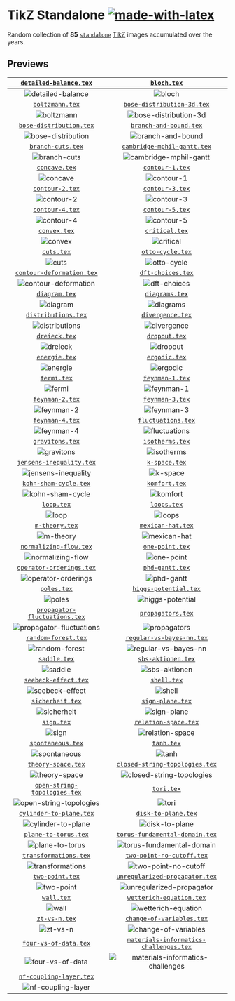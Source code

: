 # TikZ Standalone [![made-with-latex](https://img.shields.io/badge/Made%20with-LaTeX-1f425f.svg)](https://latex-project.org)

Random collection of **85** [`standalone`](https://ctan.org/pkg/standalone) [TikZ](https://ctan.org/pkg/pgf) images accumulated over the years.

## Previews

|                   [`detailed-balance.tex`](assets/detailed-balance)                    |                                            [`bloch.tex`](assets/bloch)                                            |
| :------------------------------------------------------------------------------------: | :---------------------------------------------------------------------------------------------------------------: |
|           ![detailed-balance](assets/detailed-balance/detailed-balance.png)            |                                         ![bloch](assets/bloch/bloch.png)                                          |
|                          [`boltzmann.tex`](assets/boltzmann)                           |                             [`bose-distribution-3d.tex`](assets/bose-distribution-3d)                             |
|                      ![boltzmann](assets/boltzmann/boltzmann.png)                      |                   ![bose-distribution-3d](assets/bose-distribution-3d/bose-distribution-3d.png)                   |
|                  [`bose-distribution.tex`](assets/bose-distribution)                   |                                 [`branch-and-bound.tex`](assets/branch-and-bound)                                 |
|          ![bose-distribution](assets/bose-distribution/bose-distribution.png)          |                         ![branch-and-bound](assets/branch-and-bound/branch-and-bound.png)                         |
|                        [`branch-cuts.tex`](assets/branch-cuts)                         |                            [`cambridge-mphil-gantt.tex`](assets/cambridge-mphil-gantt)                            |
|                   ![branch-cuts](assets/branch-cuts/branch-cuts.png)                   |                 ![cambridge-mphil-gantt](assets/cambridge-mphil-gantt/cambridge-mphil-gantt.png)                  |
|                            [`concave.tex`](assets/concave)                             |                                        [`contour-1.tex`](assets/contour-1)                                        |
|                         ![concave](assets/concave/concave.png)                         |                                   ![contour-1](assets/contour-1/contour-1.png)                                    |
|                          [`contour-2.tex`](assets/contour-2)                           |                                        [`contour-3.tex`](assets/contour-3)                                        |
|                      ![contour-2](assets/contour-2/contour-2.png)                      |                                   ![contour-3](assets/contour-3/contour-3.png)                                    |
|                          [`contour-4.tex`](assets/contour-4)                           |                                        [`contour-5.tex`](assets/contour-5)                                        |
|                      ![contour-4](assets/contour-4/contour-4.png)                      |                                   ![contour-5](assets/contour-5/contour-5.png)                                    |
|                             [`convex.tex`](assets/convex)                              |                                         [`critical.tex`](assets/critical)                                         |
|                          ![convex](assets/convex/convex.png)                           |                                     ![critical](assets/critical/critical.png)                                     |
|                               [`cuts.tex`](assets/cuts)                                |                                       [`otto-cycle.tex`](assets/otto-cycle)                                       |
|                             ![cuts](assets/cuts/cuts.png)                              |                                  ![otto-cycle](assets/otto-cycle/otto-cycle.png)                                  |
|                [`contour-deformation.tex`](assets/contour-deformation)                 |                                      [`dft-choices.tex`](assets/dft-choices)                                      |
|           ![contour-deformation](assets/deformation/contour-deformation.png)           |                                ![dft-choices](assets/dft-choices/dft-choices.png)                                 |
|                            [`diagram.tex`](assets/diagram)                             |                                         [`diagrams.tex`](assets/diagrams)                                         |
|                         ![diagram](assets/diagram/diagram.png)                         |                                     ![diagrams](assets/diagrams/diagrams.png)                                     |
|                      [`distributions.tex`](assets/distributions)                       |                                       [`divergence.tex`](assets/divergence)                                       |
|                ![distributions](assets/distributions/distributions.png)                |                                  ![divergence](assets/divergence/divergence.png)                                  |
|                            [`dreieck.tex`](assets/dreieck)                             |                                          [`dropout.tex`](assets/dropout)                                          |
|                         ![dreieck](assets/dreieck/dreieck.png)                         |                                      ![dropout](assets/dropout/dropout.png)                                       |
|                            [`energie.tex`](assets/energie)                             |                                          [`ergodic.tex`](assets/ergodic)                                          |
|                         ![energie](assets/energie/energie.png)                         |                                      ![ergodic](assets/ergodic/ergodic.png)                                       |
|                              [`fermi.tex`](assets/fermi)                               |                                        [`feynman-1.tex`](assets/feynman-1)                                        |
|                            ![fermi](assets/fermi/fermi.png)                            |                                   ![feynman-1](assets/feynman-1/feynman-1.png)                                    |
|                          [`feynman-2.tex`](assets/feynman-2)                           |                                        [`feynman-3.tex`](assets/feynman-3)                                        |
|                      ![feynman-2](assets/feynman-2/feynman-2.png)                      |                                   ![feynman-3](assets/feynman-3/feynman-3.png)                                    |
|                          [`feynman-4.tex`](assets/feynman-4)                           |                                     [`fluctuations.tex`](assets/fluctuations)                                     |
|                      ![feynman-4](assets/feynman-4/feynman-4.png)                      |                               ![fluctuations](assets/fluctuations/fluctuations.png)                               |
|                          [`gravitons.tex`](assets/gravitons)                           |                                        [`isotherms.tex`](assets/isotherms)                                        |
|                      ![gravitons](assets/gravitons/gravitons.png)                      |                                   ![isotherms](assets/isotherms/isotherms.png)                                    |
|                 [`jensens-inequality.tex`](assets/jensens-inequality)                  |                                          [`k-space.tex`](assets/k-space)                                          |
|        ![jensens-inequality](assets/jensens-inequality/jensens-inequality.png)         |                                      ![k-space](assets/k-space/k-space.png)                                       |
|                    [`kohn-sham-cycle.tex`](assets/kohn-sham-cycle)                     |                                          [`komfort.tex`](assets/komfort)                                          |
|             ![kohn-sham-cycle](assets/kohn-sham-cycle/kohn-sham-cycle.png)             |                                      ![komfort](assets/komfort/komfort.png)                                       |
|                               [`loop.tex`](assets/loop)                                |                                            [`loops.tex`](assets/loops)                                            |
|                             ![loop](assets/loop/loop.png)                              |                                         ![loops](assets/loops/loops.png)                                          |
|                           [`m-theory.tex`](assets/m-theory)                            |                                      [`mexican-hat.tex`](assets/mexican-hat)                                      |
|                       ![m-theory](assets/m-theory/m-theory.png)                        |                                ![mexican-hat](assets/mexican-hat/mexican-hat.png)                                 |
|                   [`normalizing-flow.tex`](assets/normalizing-flow)                    |                                        [`one-point.tex`](assets/one-point)                                        |
|           ![normalizing-flow](assets/normalizing-flow/normalizing-flow.png)            |                                   ![one-point](assets/one-point/one-point.png)                                    |
|                 [`operator-orderings.tex`](assets/operator-orderings)                  |                                        [`phd-gantt.tex`](assets/phd-gantt)                                        |
|        ![operator-orderings](assets/operator-orderings/operator-orderings.png)         |                                   ![phd-gantt](assets/phd-gantt/phd-gantt.png)                                    |
|                              [`poles.tex`](assets/poles)                               |                                  [`higgs-potential.tex`](assets/higgs-potential)                                  |
|                            ![poles](assets/poles/poles.png)                            |                          ![higgs-potential](assets/higgs-potential/higgs-potential.png)                           |
|            [`propagator-fluctuations.tex`](assets/propagator-fluctuations)             |                                      [`propagators.tex`](assets/propagators)                                      |
| ![propagator-fluctuations](assets/propagator-fluctuations/propagator-fluctuations.png) |                                ![propagators](assets/propagators/propagators.png)                                 |
|                      [`random-forest.tex`](assets/random-forest)                       |                              [`regular-vs-bayes-nn.tex`](assets/regular-vs-bayes-nn)                              |
|                ![random-forest](assets/random-forest/random-forest.png)                |                    ![regular-vs-bayes-nn](assets/regular-vs-bayes-nn/regular-vs-bayes-nn.png)                     |
|                             [`saddle.tex`](assets/saddle)                              |                                     [`sbs-aktionen.tex`](assets/sbs-aktionen)                                     |
|                          ![saddle](assets/saddle/saddle.png)                           |                               ![sbs-aktionen](assets/sbs-aktionen/sbs-aktionen.png)                               |
|                     [`seebeck-effect.tex`](assets/seebeck-effect)                      |                                            [`shell.tex`](assets/shell)                                            |
|              ![seebeck-effect](assets/seebeck-effect/seebeck-effect.png)               |                                         ![shell](assets/shell/shell.png)                                          |
|                         [`sicherheit.tex`](assets/sicherheit)                          |                                       [`sign-plane.tex`](assets/sign-plane)                                       |
|                    ![sicherheit](assets/sicherheit/sicherheit.png)                     |                                  ![sign-plane](assets/sign-plane/sign-plane.png)                                  |
|                               [`sign.tex`](assets/sign)                                |                                   [`relation-space.tex`](assets/relation-space)                                   |
|                             ![sign](assets/sign/sign.png)                              |                            ![relation-space](assets/relation-space/relation-space.png)                            |
|                        [`spontaneous.tex`](assets/spontaneous)                         |                                             [`tanh.tex`](assets/tanh)                                             |
|                   ![spontaneous](assets/spontaneous/spontaneous.png)                   |                                           ![tanh](assets/tanh/tanh.png)                                           |
|                       [`theory-space.tex`](assets/theory-space)                        |                         [`closed-string-topologies.tex`](assets/closed-string-topologies)                         |
|                 ![theory-space](assets/theory-space/theory-space.png)                  |             ![closed-string-topologies](assets/closed-string-topologies/closed-string-topologies.png)             |
|             [`open-string-topologies.tex`](assets/open-string-topologies)              |                                             [`tori.tex`](assets/tori)                                             |
|  ![open-string-topologies](assets/open-string-topologies/open-string-topologies.png)   |                                           ![tori](assets/tori/tori.png)                                           |
|                  [`cylinder-to-plane.tex`](assets/cylinder-to-plane)                   |                                    [`disk-to-plane.tex`](assets/disk-to-plane)                                    |
|          ![cylinder-to-plane](assets/cylinder-to-plane/cylinder-to-plane.png)          |                             ![disk-to-plane](assets/disk-to-plane/disk-to-plane.png)                              |
|                     [`plane-to-torus.tex`](assets/plane-to-torus)                      |                         [`torus-fundamental-domain.tex`](assets/torus-fundamental-domain)                         |
|              ![plane-to-torus](assets/plane-to-torus/plane-to-torus.png)               |             ![torus-fundamental-domain](assets/torus-fundamental-domain/torus-fundamental-domain.png)             |
|                    [`transformations.tex`](assets/transformations)                     |                              [`two-point-no-cutoff.tex`](assets/two-point-no-cutoff)                              |
|             ![transformations](assets/transformations/transformations.png)             |                    ![two-point-no-cutoff](assets/two-point-no-cutoff/two-point-no-cutoff.png)                     |
|                          [`two-point.tex`](assets/two-point)                           |                         [`unregularized-propagator.tex`](assets/unregularized-propagator)                         |
|                      ![two-point](assets/two-point/two-point.png)                      |    ![unregularized-propagator](assets/unregularized-propagator-diagrams/unregularized-propagator-diagrams.png)    |
|                               [`wall.tex`](assets/wall)                                |                               [`wetterich-equation.tex`](assets/wetterich-equation)                               |
|                             ![wall](assets/wall/wall.png)                              |                      ![wetterich-equation](assets/wetterich-equation/wetterich-equation.png)                      |
|                            [`zt-vs-n.tex`](assets/zt-vs-n)                             |                              [`change-of-variables.tex`](assets/change-of-variables)                              |
|                         ![zt-vs-n](assets/zt-vs-n/zt-vs-n.png)                         |                    ![change-of-variables](assets/change-of-variables/change-of-variables.png)                     |
|                    [`four-vs-of-data.tex`](assets/four-vs-of-data)                     |                 [`materials-informatics-challenges.tex`](assets/materials-informatics-challenges)                 |
|             ![four-vs-of-data](assets/four-vs-of-data/four-vs-of-data.png)             | ![materials-informatics-challenges](assets/materials-informatics-challenges/materials-informatics-challenges.png) |
|                  [`nf-coupling-layer.tex`](assets/nf-coupling-layer)                   |                                                                                                                   |
|          ![nf-coupling-layer](assets/nf-coupling-layer/nf-coupling-layer.png)          |                                                                                                                   |
